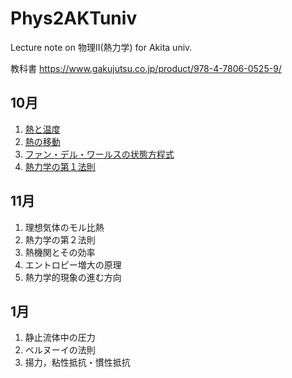 # Phys2AKTuniv
Lecture note on 物理II(熱力学)  for Akita univ.

教科書 https://www.gakujutsu.co.jp/product/978-4-7806-0525-9/

## 10月

<!--教科書14章-->
1. [熱と温度](https://colab.research.google.com/github/kzhkAKT/Phys2AKTuniv/blob/draft/10_Oct/1401_%E7%86%B1%E3%81%A8%E6%B8%A9%E5%BA%A6.ipynb)
1. [熱の移動](https://colab.research.google.com/github/kzhkAKT/Phys2AKTuniv/blob/draft/10_Oct/1402_%E7%86%B1%E3%81%AE%E7%A7%BB%E5%8B%95.ipynb)
1. [ファン・デル・ワールスの状態方程式](https://colab.research.google.com/github/kzhkAKT/Phys2AKTuniv/blob/draft/10_Oct/1404_%E3%83%95%E3%82%A1%E3%83%B3%E3%83%87%E3%83%AB%E3%83%AF%E3%83%BC%E3%83%AB%E3%82%B9%E3%81%AE%E7%8A%B6%E6%85%8B%E6%96%B9%E7%A8%8B%E5%BC%8F.ipynb)
1. [熱力学の第１法則](https://colab.research.google.com/github/kzhkAKT/Phys2AKTuniv/blob/master/10_Oct/1501_%E7%86%B1%E5%8A%9B%E5%AD%A6%E3%81%AE%E7%AC%AC%EF%BC%91%E6%B3%95%E5%89%87.ipynb) <!--教科書15章-->

## 11月

1. 理想気体のモル比熱
1. 熱力学の第２法則
1. 熱機関とその効率
1. エントロピー増大の原理
1. 熱力学的現象の進む方向

<!--
## 12月 II. 熱力学の発展と応用（留野先生）
第１０回：気体の分子運動論
第１１回：ボルツマン分布，フェルミ分布
第１２回：熱・エネルギー・環境と教育
-->

## 1月
<!--教科書11章-->
1. 静止流体中の圧力
1. ベルヌーイの法則
1. 揚力，粘性抵抗・慣性抵抗
